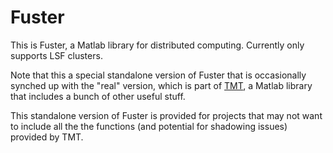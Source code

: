 Fuster
======

This is Fuster, a Matlab library for distributed computing.  Currently
only supports LSF clusters.

Note that this a special standalone version of Fuster that is 
occasionally synched up with the "real" version, which is part of 
[TMT](https://github.com/JaneliaSciComp/tmt),
a Matlab library that includes a bunch of other useful stuff.

This standalone version of Fuster is provided for projects that
may not want to include all the the functions (and potential
for shadowing issues) provided by TMT.


